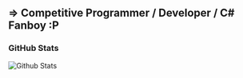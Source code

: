 ## => Competitive Programmer / Developer / C# Fanboy :P

### GitHub Stats

![Github Stats](https://github-readme-stats.vercel.app/api?username=Encodeous&count_private=true&theme=dark)
